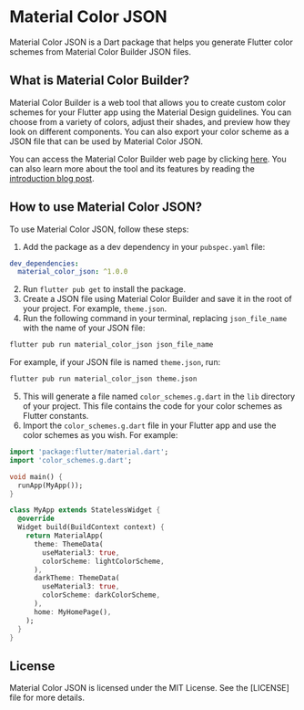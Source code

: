 # Material Color JSON

Material Color JSON is a Dart package that helps you generate Flutter color schemes from Material Color Builder JSON files.

## What is Material Color Builder?

Material Color Builder is a web tool that allows you to create custom color schemes for your Flutter app using the Material Design guidelines. You can choose from a variety of colors, adjust their shades, and preview how they look on different components. You can also export your color scheme as a JSON file that can be used by Material Color JSON.

You can access the Material Color Builder web page by clicking [here](https://m3.material.io/theme-builder#/custom). You can also learn more about the tool and its features by reading the [introduction blog post](https://material.io/blog/material-theme-builder).

## How to use Material Color JSON?

To use Material Color JSON, follow these steps:

1. Add the package as a dev dependency in your `pubspec.yaml` file:

```yaml
dev_dependencies:
  material_color_json: ^1.0.0
```

2. Run `flutter pub get` to install the package.
3. Create a JSON file using Material Color Builder and save it in the root of your project. For example, `theme.json`.
4. Run the following command in your terminal, replacing `json_file_name` with the name of your JSON file:

```bash
flutter pub run material_color_json json_file_name
```

For example, if your JSON file is named `theme.json`, run:

```bash
flutter pub run material_color_json theme.json
```

5. This will generate a file named `color_schemes.g.dart` in the `lib` directory of your project. This file contains the code for your color schemes as Flutter constants.
6. Import the `color_schemes.g.dart` file in your Flutter app and use the color schemes as you wish. For example:

```dart
import 'package:flutter/material.dart';
import 'color_schemes.g.dart';

void main() {
  runApp(MyApp());
}

class MyApp extends StatelessWidget {
  @override
  Widget build(BuildContext context) {
    return MaterialApp(
      theme: ThemeData(
        useMaterial3: true,
        colorScheme: lightColorScheme,
      ),
      darkTheme: ThemeData(
        useMaterial3: true,
        colorScheme: darkColorScheme,
      ),
      home: MyHomePage(),
    );
  }
}
```

## License

Material Color JSON is licensed under the MIT License. See the [LICENSE] file for more details.
